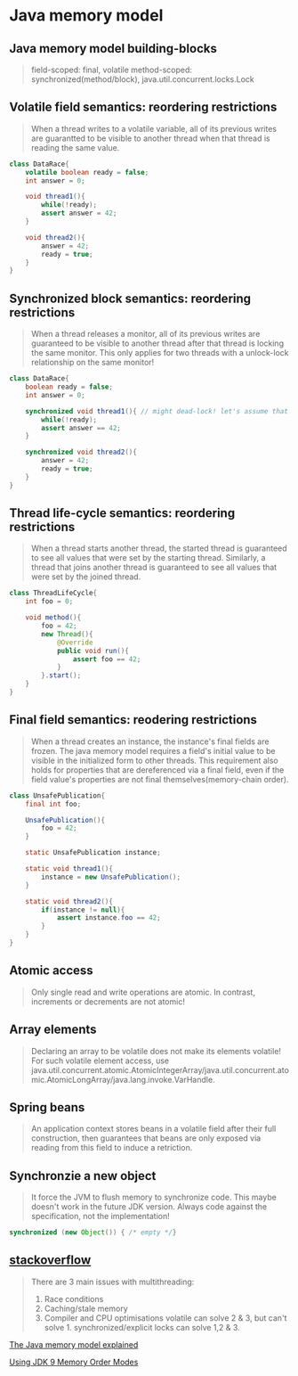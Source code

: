 # Java memory model
## Java memory model building-blocks
> field-scoped: final, volatile
> method-scoped: synchronized(method/block), java.util.concurrent.locks.Lock

## Volatile field semantics: reordering restrictions
> When a thread writes to a volatile variable, all of its previous writes are guarantted to be visible to another thread when that thread is reading the same value.
```java
class DataRace{
    volatile boolean ready = false;
    int answer = 0;

    void thread1(){
        while(!ready);
        assert answer = 42;
    }

    void thread2(){
        answer = 42;
        ready = true;
    }
}
```

## Synchronized block semantics: reordering restrictions
> When a thread releases a monitor, all of its previous writes are guaranteed to be visible to another thread after that thread is locking the same monitor. This only applies for two threads with a unlock-lock relationship on the same monitor!
```java
class DataRace{
    boolean ready = false;
    int answer = 0;

    synchronized void thread1(){ // might dead-lock! let's assume that thread2 is first.
        while(!ready);
        assert answer == 42;
    }

    synchronized void thread2(){
        answer = 42;
        ready = true;
    }
}
```

## Thread life-cycle semantics: reordering restrictions
> When a thread starts another thread, the started thread is guaranteed to see all values that were set by the starting thread. Similarly, a thread that joins another thread is guaranteed to see all values that were set by the joined thread.
```java
class ThreadLifeCycle{
    int foo = 0;

    void method(){
        foo = 42;
        new Thread(){
            @Override
            public void run(){
                assert foo == 42;                
            }
        }.start();
    }
}
```

## Final field semantics: reodering restrictions
> When a thread creates an instance, the instance's final fields are frozen. The java memory model requires a field's initial value to be visible in the initialized form to other threads. This requirement also holds for properties that are dereferenced via a final field, even if the field value's properties are not final themselves(memory-chain order).
```java
class UnsafePublication{
    final int foo;

    UnsafePublication(){
        foo = 42;
    }

    static UnsafePublication instance;

    static void thread1(){
        instance = new UnsafePublication();
    }

    static void thread2(){
        if(instance != null){
            assert instance.foo == 42;
        }
    }
}
```

## Atomic access
> Only single read and write operations are atomic. In contrast, increments or decrements are not atomic!

## Array elements
> Declaring an array to be volatile does not make its elements volatile! For such volatile element access, use java.util.concurrent.atomic.AtomicIntegerArray/java.util.concurrent.atomic.AtomicLongArray/java.lang.invoke.VarHandle.

## Spring beans
> An application context stores beans in a volatile field after their full construction, then guarantees that beans are only exposed via reading from this field to induce a retriction.

## Synchronzie a new object
> It force the JVM to flush memory to synchronize code. This maybe doesn't work in the future JDK version.
Always code against the specification, not the implementation!
```java
synchronized (new Object()) { /* empty */}
```

## [stackoverflow](https://stackoverflow.com/questions/3519664/difference-between-volatile-and-synchronized-in-java)
> There are 3 main issues with multithreading:
>1. Race conditions
>2. Caching/stale memory
>3. Compiler and CPU optimisations
> volatile can solve 2 & 3, but can't solve 1. synchronized/explicit locks can solve 1,2 & 3.

[The Java memory model explained](https://www.youtube.com/watch?v=qADk_tj4wY8)

[Using JDK 9 Memory Order Modes](https://gee.cs.oswego.edu/dl/html/j9mm.html)
